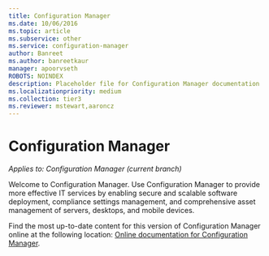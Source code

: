 ```yaml
---
title: Configuration Manager
ms.date: 10/06/2016
ms.topic: article
ms.subservice: other
ms.service: configuration-manager
author: Banreet
ms.author: banreetkaur
manager: apoorvseth
ROBOTS: NOINDEX
description: Placeholder file for Configuration Manager documentation
ms.localizationpriority: medium
ms.collection: tier3
ms.reviewer: mstewart,aaroncz 
---
```

# Configuration Manager

*Applies to: Configuration Manager (current branch)*

Welcome to Configuration Manager. Use Configuration Manager to provide more effective IT services by enabling secure and scalable software deployment, compliance settings management, and comprehensive asset management of servers, desktops, and mobile devices.  

Find the most up-to-date content for this version of Configuration Manager online at the following location: [Online documentation for Configuration Manager](../../index.yml).